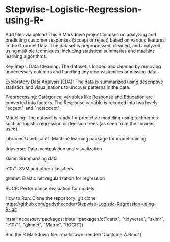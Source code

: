# Stepwise-Logistic-Regression-using-R-
Add files via upload
This R Markdown project focuses on analyzing and predicting customer responses (accept or reject) based on various features in the Gourmet Data. The dataset is preprocessed, cleaned, and analyzed using multiple techniques, including statistical summaries and machine learning algorithms.

Key Steps:
Data Cleaning: The dataset is loaded and cleaned by removing unnecessary columns and handling any inconsistencies or missing data.

Exploratory Data Analysis (EDA): The data is summarized using descriptive statistics and visualizations to uncover patterns in the data.

Preprocessing: Categorical variables like Response and Education are converted into factors. The Response variable is recoded into two levels: "accept" and "notaccept".

Modeling: The dataset is ready for predictive modeling using techniques such as logistic regression or decision trees (as seen from the libraries used).

Libraries Used:
caret: Machine learning package for model training

tidyverse: Data manipulation and visualization

skimr: Summarizing data

e1071: SVM and other classifiers

glmnet: Elastic net regularization for regression

ROCR: Performance evaluation for models

How to Run:
Clone the repository:
git clone https://github.com/gudythecoder/Stepwise-Logistic-Regression-using-R-.git

Install necessary packages:
install.packages(c("caret", "tidyverse", "skimr", "e1071", "glmnet", "Matrix", "ROCR"))

Run the R Markdown file:
rmarkdown::render("CustomerA.Rmd")

